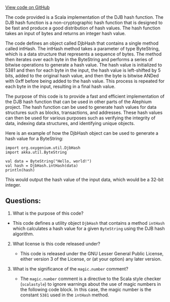 [View code on GitHub](https://github.com/oxygenium/oxygenium/util/src/main/scala/org/oxygenium/util/DjbHash.scala)

The code provided is a Scala implementation of the DJB hash function. The DJB hash function is a non-cryptographic hash function that is designed to be fast and produce a good distribution of hash values. The hash function takes an input of bytes and returns an integer hash value.

The code defines an object called DjbHash that contains a single method called intHash. The intHash method takes a parameter of type ByteString, which is a data structure that represents a sequence of bytes. The method then iterates over each byte in the ByteString and performs a series of bitwise operations to generate a hash value. The hash value is initialized to 5381 and then for each byte in the input, the hash value is left-shifted by 5 bits, added to the original hash value, and then the byte is bitwise ANDed with 0xff before being added to the hash value. This process is repeated for each byte in the input, resulting in a final hash value.

The purpose of this code is to provide a fast and efficient implementation of the DJB hash function that can be used in other parts of the Alephium project. The hash function can be used to generate hash values for data structures such as blocks, transactions, and addresses. These hash values can then be used for various purposes such as verifying the integrity of data, indexing data structures, and identifying unique objects.

Here is an example of how the DjbHash object can be used to generate a hash value for a ByteString:

```
import org.oxygenium.util.DjbHash
import akka.util.ByteString

val data = ByteString("Hello, world!")
val hash = DjbHash.intHash(data)
println(hash)
```

This would output the hash value of the input data, which would be a 32-bit integer.
## Questions: 
 1. What is the purpose of this code?
   - This code defines a utility object `DjbHash` that contains a method `intHash` which calculates a hash value for a given `ByteString` using the DJB hash algorithm.

2. What license is this code released under?
   - This code is released under the GNU Lesser General Public License, either version 3 of the License, or (at your option) any later version.

3. What is the significance of the `magic.number` comment?
   - The `magic.number` comment is a directive to the Scala style checker (`scalastyle`) to ignore warnings about the use of magic numbers in the following code block. In this case, the magic number is the constant `5381` used in the `intHash` method.